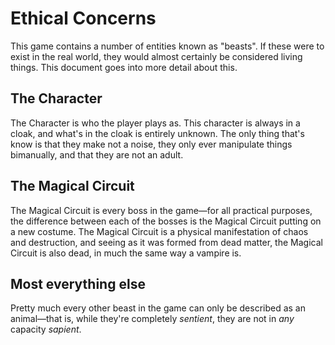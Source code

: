 # Ethical Concerns

This game contains a number of entities known as "beasts".  If these were to exist in the real world, they would almost certainly be considered living things.  This document goes into more detail about this.

## The Character

The Character is who the player plays as.  This character is always in a cloak, and what's in the cloak is entirely unknown.  The only thing that's know is that they make not a noise, they only ever manipulate things bimanually, and that they are not an adult.

## The Magical Circuit

The Magical Circuit is every boss in the game—for all practical purposes, the difference between each of the bosses is the Magical Circuit putting on a new costume.  The Magical Circuit is a physical manifestation of chaos and destruction, and seeing as it was formed from dead matter, the Magical Circuit is also dead, in much the same way a vampire is.

## Most everything else

Pretty much every other beast in the game can only be described as an animal—that is, while they're completely _sentient_, they are not in _any_ capacity _sapient_.
